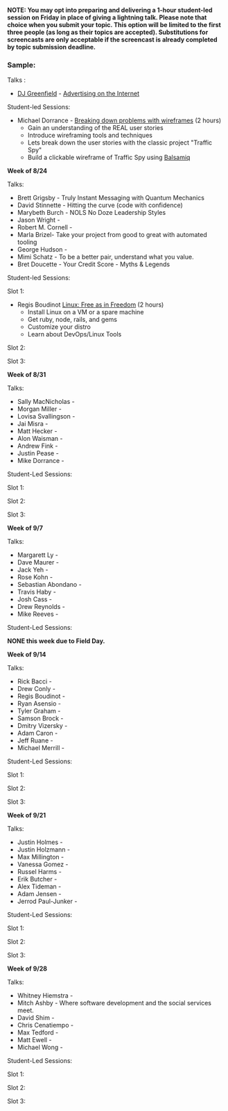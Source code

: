 **NOTE: You may opt into preparing and delivering a 1-hour student-led session on Friday in place of giving a lightning talk. Please note that choice when you submit your topic. This option will be limited to the first three people (as long as their topics are accepted). Substitutions for screencasts are only acceptable if the screencast is already completed by topic submission deadline.**

### Sample:
Talks :

* [DJ Greenfield](https://www.facebook.com/dj.greenfield3) - [Advertising on the Internet](https://gist.github.com/AllPurposeName/7c117da4b0345eb6b817)

Student-led Sessions:

* Michael Dorrance - [Breaking down problems with wireframes](https://gist.github.com/mdorrance/0542aa31b9328bf80c9c) (2 hours)
  - Gain an understanding of the REAL user stories
  - Introduce wireframing tools and techniques
  - Lets break down the user stories with the classic project "Traffic Spy"
  - Build a clickable wireframe of Traffic Spy using [Balsamiq](https://balsamiq.com/)

**Week of 8/24**

Talks:

* Brett Grigsby - Truly Instant Messaging with Quantum Mechanics
* David Stinnette - Hitting the curve (code with confidence)
* Marybeth Burch - NOLS No Doze Leadership Styles
* Jason Wright -
* Robert M. Cornell -
* Marla Brizel- Take your project from good to great with automated tooling
* George Hudson -
* Mimi Schatz - To be a better pair, understand what you value.
* Bret Doucette - Your Credit Score - Myths & Legends 

Student-led Sessions:

Slot 1: 

* Regis Boudinot [Linux: Free as in Freedom](https://gist.github.com/selfup/292e09d0b0b23236fbbf) (2 hours) 
  - Install Linux on a VM or a spare machine
  - Get ruby, node, rails, and gems
  - Customize your distro
  - Learn about DevOps/Linux Tools

Slot 2:

Slot 3:

**Week of 8/31**

Talks:

* Sally MacNicholas -
* Morgan Miller -
* Lovisa Svallingson -
* Jai Misra -
* Matt Hecker -
* Alon Waisman -
* Andrew Fink -
* Justin Pease -
* Mike Dorrance -

Student-Led Sessions:

Slot 1:

Slot 2:

Slot 3:

**Week of 9/7**

Talks:

* Margarett Ly  -
* Dave Maurer -
* Jack Yeh -
* Rose Kohn -
* Sebastian Abondano -
* Travis Haby -
* Josh Cass -
* Drew Reynolds -
* Mike Reeves -

Student-Led Sessions:

__NONE this week due to Field Day.__

**Week of 9/14**

Talks:

* Rick Bacci -
* Drew Conly -
* Regis Boudinot -
* Ryan Asensio -
* Tyler Graham -
* Samson Brock -
* Dmitry Vizersky -
* Adam Caron -
* Jeff Ruane -
* Michael Merrill -

Student-Led Sessions:

Slot 1:

Slot 2:

Slot 3:

**Week of 9/21**

Talks:

* Justin Holmes -
* Justin Holzmann -
* Max Millington -
* Vanessa Gomez -
* Russel Harms -
* Erik Butcher -
* Alex Tideman -
* Adam Jensen -
* Jerrod Paul-Junker -

Student-Led Sessions:

Slot 1:

Slot 2:

Slot 3:

**Week of 9/28**

Talks:

* Whitney Hiemstra -
* Mitch Ashby - Where software development and the social services meet.
* David Shim -
* Chris Cenatiempo -
* Max Tedford -
* Matt Ewell -
* Michael Wong -

Student-Led Sessions:

Slot 1:

Slot 2:

Slot 3:
